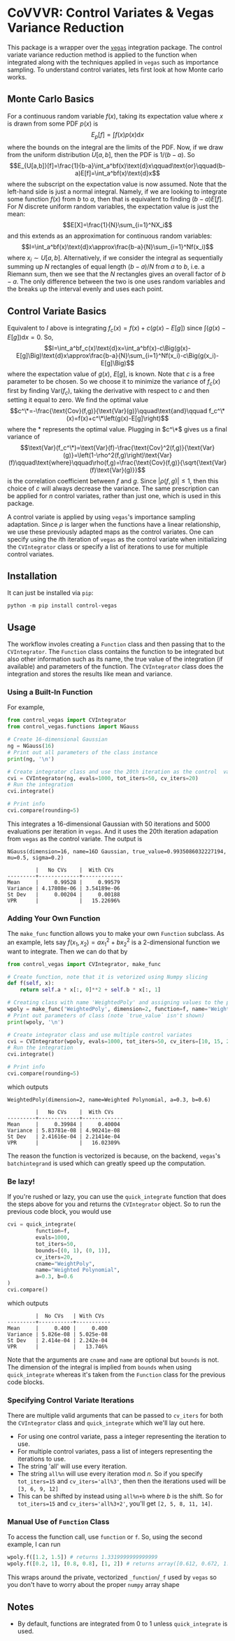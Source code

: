 # CoVVVR: Control Variates & Vegas Variance Reduction
This package is a wrapper over the [`vegas`](https://github.com/gplepage/vegas) integration package. The control variate variance reduction method is applied to the function when integrated along with the techniques applied in `vegas` such as importance sampling. To understand control variates, lets first look at how Monte carlo works.

## Monte Carlo Basics
For a continuous random variable $f(x)$, taking its expectation value where $x$ is drawn from some PDF $p(x)$ is
$$E_p[f]=\int f(x)p(x)\text{d}x$$
where the bounds on the integral are the limits of the PDF. Now, if we draw from the uniform distribution $U[a,b]$, then the PDF is $1/(b-a)$. So
$$E_{U[a,b]}[f]=\frac{1}{b-a}\int_a^bf(x)\text{d}x\qquad\text{or}\qquad(b-a)E[f]=\int_a^bf(x)\text{d}x$$
where the subscript on the expectation value is now assumed. Note that the left-hand side is just a normal integral. Namely, if we are looking to integrate some function $f(x)$ from $b$ to $a$, then that is equivalent to finding $(b-a)E[f]$. For $N$ discrete uniform random variables, the expectation value is just the mean:
$$E[X]=\frac{1}{N}\sum_{i=1}^NX_i$$
and this extends as an approximation for continuous random variables:
$$I=\int_a^bf(x)\text{d}x\approx\frac{b-a}{N}\sum_{i=1}^Nf(x_i)$$
where $x_i\sim U[a,b]$. Alternatively, if we consider the integral as sequentially summing up $N$ rectangles of equal length $(b-a)/N$ from $a$ to $b$, i.e. a Riemann sum, then we see that the $N$ rectangles gives an overall factor of $b-a$. The only difference between the two is one uses random variables and the breaks up the interval evenly and uses each point.

## Control Variate Basics
Equivalent to $I$ above is integrating $f_c(x)=f(x)+c\left(g(x)-E[g]\right)$ since $\int\left(g(x)-E[g]\right)\text{d}x=0$. So,
$$I=\int_a^bf_c(x)\text{d}x=\int_a^bf(x)-c\Big(g(x)-E[g]\Big)\text{d}x\approx\frac{b-a}{N}\sum_{i=1}^Nf(x_i)-c\Big(g(x_i)-E[g]\Big)$$
where the expectation value of $g(x)$, $E[g]$, is known. Note that $c$ is a free parameter to be chosen. So we choose it to minimize the variance of $f_c(x)$ first by finding $\text{Var}(f_c)$, taking the derivative with respect to $c$ and then setting it equal to zero. We find the optimal value
$$c^\*=-\frac{\text{Cov}(f,g)}{\text{Var}(g)}\qquad\text{and}\qquad f_c^\*(x)=f(x)+c^\*\left(g(x)-E[g]\right)$$
where the $*$ represents the optimal value. Plugging in $c^\*$ gives us a final variance of
$$\text{Var}(f_c^\*)=\text{Var}(f)-\frac{\text{Cov}^2(f,g)}{\text{Var}(g)}=\left(1-\rho^2(f,g)\right)\text{Var}(f)\qquad\text{where}\qquad\rho(f,g)=\frac{\text{Cov}(f,g)}{\sqrt{\text{Var}(f)\text{Var}(g)}}$$
is the correlation coefficient between $f$ and $g$. Since $|\rho(f,g)|\le1$, then this choice of $c$ will always decrease the variance. The same prescription can be applied for $n$ control variates, rather than just one, which is used in this package.

A control variate is applied by using `vegas`'s importance sampling adaptation. Since $\rho$ is larger when the functions have a linear relationship, we use these previously adapted maps as the control variates. One can specify using the $i$th iteration of `vegas` as the control variate when initializing the `CVIntegrator` class or specify a list of iterations to use for multiple control variates.

## Installation
It can just be installed via `pip`:
```
python -m pip install control-vegas
```

## Usage
The workflow involes creating a `Function` class and then passing that to the `CVIntegrator`. The `Function` class contains the function to be integrated but also other information such as its name, the true value of the integration (if available) and parameters of the function. The `CVIntegrator` class does the integration and stores the results like mean and variance.

### Using a Built-In Function
For example,
```python
from control_vegas import CVIntegrator
from control_vegas.functions import NGauss

# Create 16-dimensional Gaussian
ng = NGauss(16)
# Print out all parameters of the class instance
print(ng, '\n')

# Create integrator class and use the 20th iteration as the control  variate
cvi = CVIntegrator(ng, evals=1000, tot_iters=50, cv_iters=20)
# Run the integration
cvi.integrate()

# Print info
cvi.compare(rounding=5)
```
This integrates a 16-dimensional Gaussian with 50 iterations and 5000 evaluations per iteration in `vegas`. And it uses the 20th iteration adapation from `vegas` as the control variate. The output is
```
NGauss(dimension=16, name=16D Gaussian, true_value=0.9935086032227194, mu=0.5, sigma=0.2) 

         |   No CVs    |  With CVs   
---------+-------------+-------------
Mean     |     0.99528 |     0.99579
Variance | 4.17808e-06 | 3.54189e-06
St Dev   |     0.00204 |     0.00188
VPR      |             |   15.22696%
```

### Adding Your Own Function
The `make_func` function allows you to make your own `Function` subclass. As an example, lets say $f(x_1,x_2)=ax_1^2+bx_2^2$ is a 2-dimensional function we want to integrate. Then we can do that by
```python
from control_vegas import CVIntegrator, make_func

# Create function, note that it is vetorized using Numpy slicing
def f(self, x):
    return self.a * x[:, 0]**2 + self.b * x[:, 1]

# Creating class with name 'WeightedPoly' and assigning values to the parameters in the function
wpoly = make_func('WeightedPoly', dimension=2, function=f, name='Weighted Polynomial', a=0.3, b=0.6)
# Print out parameters of class (note `true_value` isn't shown)
print(wpoly, '\n')

# Create integrator class and use multiple control variates
cvi = CVIntegrator(wpoly, evals=1000, tot_iters=50, cv_iters=[10, 15, 20, 25, 30, 35])
# Run the integration
cvi.integrate()

# Print info
cvi.compare(rounding=5)
```
which outputs
```
WeightedPoly(dimension=2, name=Weighted Polynomial, a=0.3, b=0.6) 

         |   No CVs    |  With CVs   
---------+-------------+-------------
Mean     |     0.39984 |     0.40004
Variance | 5.83781e-08 | 4.90241e-08
St Dev   | 2.41616e-04 | 2.21414e-04
VPR      |             |   16.02309%
```
The reason the function is vectorized is because, on the backend, `vegas`'s `batchintegrand` is used which can greatly speed up the computation.

### Be lazy!
If you're rushed or lazy, you can use the `quick_integrate` function that does the steps above for you and returns the `CVIntegrator` object. So to run the previous code block, you would use
```python
cvi = quick_integrate(
         function=f,
         evals=1000,
         tot_iters=50,
         bounds=[(0, 1), (0, 1)],
         cv_iters=20,
         cname="WeightPoly",
         name="Weighted Polynomial",
         a=0.3, b=0.6
)
cvi.compare()
```
which outputs
```
         |  No CVs   | With CVs  
---------+-----------+-----------
Mean     |     0.400 |     0.400
Variance | 5.826e-08 | 5.025e-08
St Dev   | 2.414e-04 | 2.242e-04
VPR      |           |   13.746%
```
Note that the arguments are `cname` and `name` are optional but `bounds` is not. The dimension of the integral is implied from `bounds` when using `quick_integrate` whereas it's taken from the `Function` class for the previous code blocks.

### Specifying Control Variate Iterations
There are multiple valid arguments that can be passed to `cv_iters` for both the `CVIntegrator` class and `quick_integrate` which we'll lay out here.
- For using one control variate, pass a integer representing the iteration to use.
- For multiple control variates, pass a list of integers representing the iterations to use.
- The string 'all' will use every iteration.
- The string `all%n` will use every iteration mod $n$. So if you specify `tot_iters=15` and `cv_iters='all%3'`, then then the iterations used will be `[3, 6, 9, 12]`
- This can be shifted by instead using `all%n+b` where $b$ is the shift. So for `tot_iters=15` and `cv_iters='all%3+2'`, you'll get `[2, 5, 8, 11, 14]`.

### Manual Use of `Function` Class
To access the function call, use `function` or `f`. So, using the second example, I can run
```python
wpoly.f([1.2, 1.5]) # returns 1.3319999999999999
wpoly.f([0.2, 1], [0.8, 0.8], [1, 2]) # returns array([0.612, 0.672, 1.5  ])
```
This wraps around the private, vectorized `_function`/`_f` used by `vegas` so you don't have to worry about the proper `numpy` array shape

## Notes
- By default, functions are integrated from 0 to 1 unless `quick_integrate` is used.

